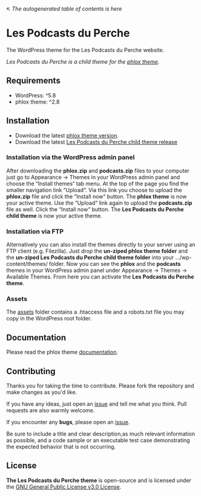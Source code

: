 ↖ _The autogenerated table of contents is here_

# Les Podcasts du Perche

The WordPress theme for the Les Podcasts du Perche website.

*Les Podcasts du Perche is a child theme for the [phlox theme](https://www.phlox.pro/).*

## Requirements

- WordPress: ^5.8
- phlox theme: ^2.8

## Installation

- Download the latest [phlox theme version](https://www.phlox.pro/).
- Download the latest [Les Podcasts du Perche child theme release](https://github.com/lespodcastsduperche/podcasts/releases/)

### Installation via the WordPress admin panel

After downloading the **phlox.zip** and **podcasts.zip** files to your computer just go to Appearance → Themes in your WordPress admin panel and choose the “Install themes“ tab menu. At the top of the page you find the smaller navigation link “Upload“. Via this link you choose to upload the **phlox.zip** file and click the “Install now“ button. The **phlox theme** is now your active theme. Use the “Upload“ link again to upload the **podcasts.zip** file as well. Click the “Install now“ button. The **Les Podcasts du Perche child theme** is now your active theme.

### Installation via FTP

Alternatively you can also install the themes directly to your server using an FTP client (e.g. Filezilla). Just drop the **un-ziped phlox theme folder** and the **un-ziped Les Podcasts du Perche child theme folder** into your …/wp-content/themes/ folder. Now you can see the **phlox** and the **podcasts** themes in your WordPress admin panel under Appearance → Themes → Available Themes. From here you can activate the **Les Podcasts du Perche theme**.

### Assets

The [assets](https://github.com/lespodcastsduperche/podcasts/tree/master/assets/) folder contains a .htaccess file and a robots.txt file you may copy in the WordPress root folder.

## Documentation

Please read the phlox theme [documentation](https://docs.phlox.pro/).

## Contributing

Thanks you for taking the time to contribute. Please fork the repository and make changes as you'd like.

If you have any ideas, just open an [issue](https://github.com/lespodcastsduperche/podcasts/issues) and tell me what you think. Pull requests are also warmly welcome.

If you encounter any **bugs**, please open an [issue](https://github.com/lespodcastsduperche/podcasts/issues).

Be sure to include a title and clear description,as much relevant information as possible, and a code sample or an executable test case demonstrating the expected behavior that is not occurring.

## License

**The Les Podcasts du Perche theme** is open-source and is licensed under the [GNU General Public License v3.0 License](https://github.com/lespodcastsduperche/podcasts/blob/master/LICENSE).
